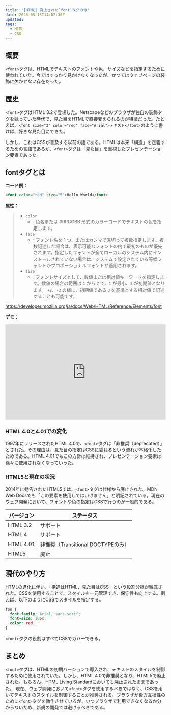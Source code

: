 ```yaml
---
title: '[HTML] 廃止された`font`タグの今'
date: 2025-05-15T14:07:30Z
updated:
tags:
  - HTML
  - CSS
---
```


## 概要

`<font>`タグは、HTMLでテキストのフォントや色、サイズなどを指定するために使われていた。今ではすっかり見かけなくなったが、かつてはウェブページの装飾に欠かせない存在だった。

## 歴史

`<font>`タグはHTML 3.2で登場した。Netscapeなどのブラウザが独自の装飾タグを競っていた時代で、見た目をHTMLで直接変えられるのが特徴だった。たとえば、`<font size="3" color="red" face="Arial">テキスト</font>`のように書けば、好きな見た目にできた。

しかし、これはCSSが普及する以前の話である。HTMLは本来「構造」を定義するための言語であるが、`<font>`タグは「見た目」を重視したプレゼンテーション要素であった。

## fontタグとは

**コード例：**

```html
<font color="red" size="5">Hello World</font>
```

**属性：**

<!-- textlint-disable -->

> - `color`
>   - : 色名または #RRGGBB 形式のカラーコードでテキストの色を指定します。
> - `face`
>   - : フォント名を 1 つ、またはカンマで区切って複数指定します。複数記述した場合は、表示可能なフォントの内で最初のものが優先されます。指定したフォントが全てローカルのシステム内にインストールされていない場合は、システムで設定されている等幅フォントかプロポーショナルフォントが適用されます。
> - `size`
>   - : フォントサイズとして、数値または相対値キーワードを指定します。数値の場合の範囲は `1` から `7` で、`1` が最小、`3` が初期値となります。 `+2`、`-3` の様に、初期値である `3` を基準とする相対値で記述することも可能です。

<!-- textlint-enable -->

https://developer.mozilla.org/ja/docs/Web/HTML/Reference/Elements/font

**デモ：**

<iframe height="300" style="width: 100%;" scrolling="no" title="font tag" src="https://codepen.io/hiro0218/embed/ZYYwPLr?default-tab=&theme-id=light" frameborder="no" loading="lazy" allowtransparency="true" allowfullscreen="true">
  See the Pen <a href="https://codepen.io/hiro0218/pen/ZYYwPLr">
  font tag</a> by hiro (<a href="https://codepen.io/hiro0218">@hiro0218</a>)
  on <a href="https://codepen.io">CodePen</a>.
</iframe>

### HTML 4.0と4.01での変化

1997年にリリースされたHTML 4.0で、`<font>`タグは「非推奨（deprecated）」とされた。その理由は、見た目の指定はCSSに委ねるという流れが本格化したためである。HTML 4.01でもこの方針は維持され、プレゼンテーション要素は徐々に使用されなくなっていった。

### HTML5と現在の状況

2014年に勧告されたHTML5では、`<font>`タグは仕様から廃止された。MDN Web Docsでも「この要素を使用してはいけません」と明記されている。現在のウェブ開発において、フォントや色の指定はCSSで行うのが一般的である。

| バージョン | ステータス                         |
| ---------- | ---------------------------------- |
| HTML 3.2   | サポート                           |
| HTML 4     | サポート                           |
| HTML 4.01  | 非推奨（Transitional DOCTYPEのみ） |
| HTML5      | 廃止                               |

## 現代のやり方

HTMLの進化に伴い、「構造はHTML、見た目はCSS」という役割分担が徹底された。CSSを使用することで、スタイルを一元管理でき、保守性も向上する。例えば、以下のようにCSSでスタイルを指定する。

```css
foo {
  font-family: Arial, sans-serif;
  font-size: 16px;
  color: red;
}
```

`<font>`タグの役割はすべてCSSでカバーできる。

## まとめ

`<font>`タグは、HTMLの初期バージョンで導入され、テキストのスタイルを制御するために使用されていた。しかし、HTML 4.0で非推奨となり、HTML5で廃止された。もちろん、HTML Living Standardにおいても廃止されたままであった。
現在、ウェブ開発において`<font>`タグを使用するべきではなく、CSSを用いてテキストのスタイルを制御することが推奨される。ブラウザが後方互換性のために`<font>`タグを動作させているが、いつブラウザで利用できなくなるか分からないため、新規の開発では避けるべきである。
